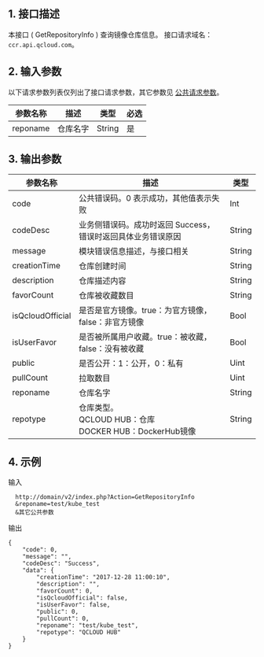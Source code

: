## 1. 接口描述
本接口 ( GetRepositoryInfo ) 查询镜像仓库信息。
接口请求域名：`ccr.api.qcloud.com`。

## 2. 输入参数
以下请求参数列表仅列出了接口请求参数，其它参数见 [公共请求参数](/doc/api/457/9463)。

| 参数名称 | 描述 |类型 | 必选  | 
|---------|---------|---------|---------
| reponame   | 仓库名字 | String |是 |


## 3. 输出参数
 
| 参数名称 | 描述 |类型 | 
|---------|---------|---------|
| code | 公共错误码。0 表示成功，其他值表示失败|Int | 
| codeDesc | 业务侧错误码。成功时返回 Success，错误时返回具体业务错误原因|String |
| message |  模块错误信息描述，与接口相关|String |
| creationTime |  仓库创建时间|String |
| description |  仓库描述内容|String |
| favorCount |  仓库被收藏数目|String |
| isQcloudOfficial |  是否是官方镜像。true：为官方镜像，false：非官方镜像|Bool |
| isUserFavor |  是否被所属用户收藏。true：被收藏，false：没有被收藏|Bool |
| public |  是否公开：1：公开，0：私有|Uint |
| pullCount |  拉取数目|Uint |
| reponame | 仓库名字 |String
| repotype | 仓库类型。<br>QCLOUD HUB：仓库<br>DOCKER HUB：DockerHub镜像 |String

## 4. 示例
输入

```
  http://domain/v2/index.php?Action=GetRepositoryInfo
  &reponame=test/kube_test
  &其它公共参数
```
输出

```
{
    "code": 0,
    "message": "", 
    "codeDesc": "Success",
    "data": {
        "creationTime": "2017-12-28 11:00:10",
        "description": "",
        "favorCount": 0,
        "isQcloudOfficial": false,
        "isUserFavor": false,
        "public": 0,
        "pullCount": 0,
        "reponame": "test/kube_test",
        "repotype": "QCLOUD HUB"        
    }
}

```